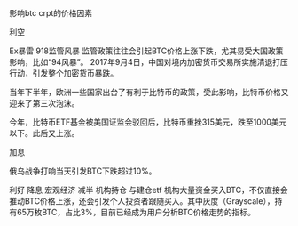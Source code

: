 影响btc crpt的价格因素

利空

Ex暴雷
918监管风暴
监管政策往往会引起BTC价格上涨下跌，尤其易受大国政策影响，比如“94风暴”。 2017年9月4日，中国对境内加密货币交易所实施清退打压行动，引发整个加密货币暴跌。

当年下半年，欧洲一些国家出台了有利于比特币的政策，受此影响，比特币价格又迎来了第三次泡沫。

今年，比特币ETF基金被美国证监会驳回后，比特币重挫315美元，跌至1000美元以下。此后又上涨。


加息

俄乌战争打响当天引发BTC下跌超过10%。

利好
降息  宏观经济
减半
机构持仓  与建仓etf
机构大量资金买入BTC，不仅直接会推动BTC价格上涨，还会引发个人投资者跟随买入。其中灰度（Grayscale），持有65万枚BTC，占比3%，目前已经成为用户分析BTC价格走势的指标。

